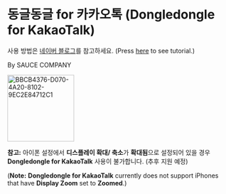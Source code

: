 # 동글동글 for 카카오톡 (Dongledongle for KakaoTalk)

사용 방법은 [네이버 블로그](https://m.blog.naver.com/saucecompany_/222913432446)를 참고하세요. (Press [here](https://m.blog.naver.com/saucecompany_/222913432446) to see tutorial.)

By SAUCE COMPANY

<img width="150" alt="BBCB4376-D070-4A20-8102-9EC2E84712C1" src="https://user-images.githubusercontent.com/82555878/198803679-c3f86b82-968e-4495-9f78-620f5c86f118.png">


**참고:** 아이폰 설정에서 **디스플레이 확대/ 축소**가 **확대됨**으로 설정되어 있을 경우 **Dongledongle for KakaoTalk** 사용이 불가합니다. (추후 지원 예정)

(**Note:** **Dongledongle for KakaoTalk** currently does not support iPhones that have **Display Zoom** set to **Zoomed**.)

